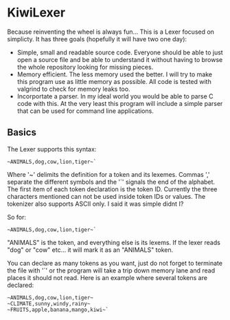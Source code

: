 # KiwiLexer
Because reinventing the wheel is always fun...
This is a Lexer focused on simplicty. It has three goals (hopefully it  will have two one day):
* Simple, small and readable source code. Everyone should be able to just open a source file and be able to understand it without having to browse the whole repository looking for missing pieces. 
* Memory efficient. The less memory used the better. I will try to make this program use as little memory as possible. All code is tested
with valgrind to check for memory leaks too. 
* Incorportate a parser. In my ideal world you would be able to parse C code with this. At the very least this program will include a simple parser that can be used for command line applications.

## Basics
The Lexer supports this syntax:
```
~ANIMALS,dog,cow,lion,tiger~`
```

Where '~' delimits the definition for a token and its lexemes. Commas ',' separate the different symbols
and the '`' signals the end of the alphabet. The first item of each token declaration is the token ID.
Currently the three characters mentioned can not be used inside token IDs or values. The tokenizer also supports ASCII
only. I said it was simple didnt I? 

So for:

```
~ANIMALS,dog,cow,lion,tiger~`
```

"ANIMALS" is the token, and everything else is its lexems. If the lexer reads "dog" or "cow" etc... it will mark it
as an "ANIMALS" token.

You can declare as many tokens as you want, just do not forget to terminate the file with '`' or the program will take a 
trip down memory lane and read places it should not read. Here is an example where several tokens are declared:
```
~ANIMALS,dog,cow,lion,tiger~
~CLIMATE,sunny,windy,rainy~
~FRUITS,apple,banana,mango,kiwi~`
```
